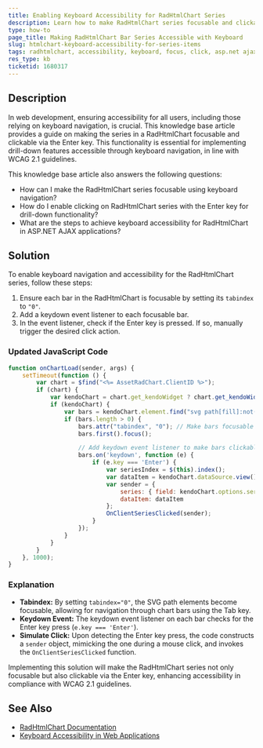 ```yaml
---
title: Enabling Keyboard Accessibility for RadHtmlChart Series
description: Learn how to make RadHtmlChart series focusable and clickable via the Enter key for keyboard navigation and accessibility.
type: how-to
page_title: Making RadHtmlChart Bar Series Accessible with Keyboard
slug: htmlchart-keyboard-accessibility-for-series-items
tags: radhtmlchart, accessibility, keyboard, focus, click, asp.net ajax
res_type: kb
ticketid: 1680317
---
```


## Description

In web development, ensuring accessibility for all users, including those relying on keyboard navigation, is crucial. This knowledge base article provides a guide on making the series in a RadHtmlChart focusable and clickable via the Enter key. This functionality is essential for implementing drill-down features accessible through keyboard navigation, in line with WCAG 2.1 guidelines.

This knowledge base article also answers the following questions:
- How can I make the RadHtmlChart series focusable using keyboard navigation?
- How do I enable clicking on RadHtmlChart series with the Enter key for drill-down functionality?
- What are the steps to achieve keyboard accessibility for RadHtmlChart in ASP.NET AJAX applications?

## Solution

To enable keyboard navigation and accessibility for the RadHtmlChart series, follow these steps:

1. Ensure each bar in the RadHtmlChart is focusable by setting its `tabindex` to `"0"`.
2. Add a keydown event listener to each focusable bar.
3. In the event listener, check if the Enter key is pressed. If so, manually trigger the desired click action.

### Updated JavaScript Code

````JavaScript
function onChartLoad(sender, args) {
    setTimeout(function () {
        var chart = $find("<%= AssetRadChart.ClientID %>");
        if (chart) {
            var kendoChart = chart.get_kendoWidget ? chart.get_kendoWidget() : null;
            if (kendoChart) {
                var bars = kendoChart.element.find("svg path[fill]:not([fill='none'])");
                if (bars.length > 0) {
                    bars.attr("tabindex", "0"); // Make bars focusable
                    bars.first().focus();

                    // Add keydown event listener to make bars clickable via Enter key
                    bars.on('keydown', function (e) {
                        if (e.key === 'Enter') {
                            var seriesIndex = $(this).index();
                            var dataItem = kendoChart.dataSource.view()[seriesIndex];
                            var sender = {
                                series: { field: kendoChart.options.series[seriesIndex].field },
                                dataItem: dataItem
                            };
                            OnClientSeriesClicked(sender);
                        }
                    });
                }
            }
        }
    }, 1000);
}
````

### Explanation

- **Tabindex:** By setting `tabindex="0"`, the SVG path elements become focusable, allowing for navigation through chart bars using the Tab key.
- **Keydown Event:** The keydown event listener on each bar checks for the Enter key press (`e.key === 'Enter'`).
- **Simulate Click:** Upon detecting the Enter key press, the code constructs a `sender` object, mimicking the one during a mouse click, and invokes the `OnClientSeriesClicked` function.

Implementing this solution will make the RadHtmlChart series not only focusable but also clickable via the Enter key, enhancing accessibility in compliance with WCAG 2.1 guidelines.

## See Also

- [RadHtmlChart Documentation](https://docs.telerik.com/devtools/aspnet-ajax/controls/htmlchart/overview)
- [Keyboard Accessibility in Web Applications](https://www.w3.org/WAI/standards-guidelines/wcag/)
